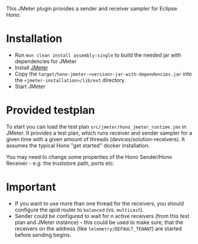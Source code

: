 This JMeter plugin provides a sender and receiver sampler for Eclipse Hono.

# Installation
 
 - Run `mvn clean install assembly:single` to build the needed jar with dependencies for JMeter
 - Install [JMeter](http://jmeter.apache.org/download_jmeter.cgi)
 - Copy the `target/hono-jmeter-<version>-jar-with-dependencies.jar` into the  `<jmeter-installation>/lib/ext` directory.
 - Start JMeter

# Provided testplan

To start you can load the test plan `src/jmeter/hono_jmeter_runtime.jmx` in JMeter. It provides a test plan, which runs receiver and sender sampler for a given time with a given amount of threads (devices/solution-receivers). It assumes the typical Hono "get started" docker installation. 

You may need to change some properties of the Hono Sender/Hono Receiver - e.g. the truststore path, ports etc.

# Important

 - If you want to use more than one thread for the receivers, you should configure the qpid router to `balanced` (vs. `multicast`).
 - Sender could be configured to wait for n active receivers (from this test plan and JMeter instance) - this could be used to make sure, that the receivers on the address (like `telemetry/DEFAULT_TENANT`) are started before sending begins.

 



